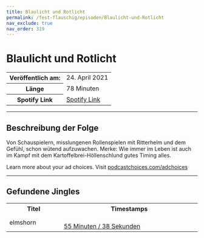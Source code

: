 ```yaml
---
title: Blaulicht und Rotlicht
permalink: /fest-flauschig/episoden/Blaulicht-und-Rotlicht
nav_exclude: true
nav_order: 319
---
```


# Blaulicht und Rotlicht
<table class="resp-table dcf-table dcf-table-responsive dcf-table-bordered dcf-table-striped dcf-w-100%">
                    <tbody>
                        <tr>
                            <th scope="row">Veröffentlich am:</th>
                            <td data-label="Veröffentlich am:">24. April 2021</td>
                        </tr>
                        <tr>
                            <th scope="row">Länge </th>
                            <td data-label="Länge ">78 Minuten</td>
                        </tr><tr>
                                <th scope="row">Spotify Link</th>
                                <td data-label="Spotify Link"><a href="https://open.spotify.com/episode/0nvFMITATHsT0AN1PlDoQa">Spotify Link</a></td>
                            </tr></tbody>
                </table>

***

## Beschreibung der Folge

<div>
<p>Von Schauspielern, misslungenen Rollenspielen mit Ritterhelm und dem Gefühl, schon wütend aufzuwachen. Merke: Wie immer im Leben ist auch im Kampf mit dem Kartoffelbrei-Höllenschlund gutes Timing alles.</p><p> </p><p>Learn more about your ad choices. Visit <a href="https://podcastchoices.com/adchoices">podcastchoices.com/adchoices</a></p>  
</div>

***

## Gefundene Jingles

<table style="display: table;">
                                    <tr>
                                        <th class="tableColumnTitle">Titel</th>
                                        <th class="tableColumnTimestamps">Timestamps</th>
                                    </tr>
                                    <tr>
                                <td markdown="span"  class="tableColumnTitle">elmshorn</td>
                                <td markdown="span" class="tableColumnTimestamps">
                                <br>
                                <a href="https://open.spotify.com/episode/0nvFMITATHsT0AN1PlDoQa?t=3338">
                                55 Minuten / 38 Sekunden</a>
                                </td></tr></table>